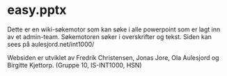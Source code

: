 # easy.pptx

Dette er en wiki-søkemotor som kan søke i alle powerpoint som er lagt inn av et admin-team. Søkemotoren søker i overskrifter og tekst. 
Siden kan sees på aulesjord.net/int1000/

Websiden er utviklet av Fredrik Christensen, Jonas Jore, Ola Aulesjord og Birgitte Kjettorp. (Gruppe 10, IS-INT1000, HSN)

